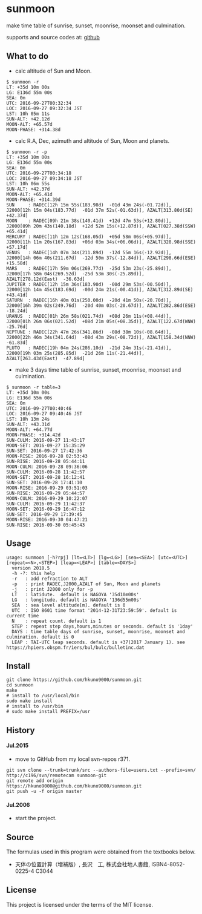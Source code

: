 # sunmoon

make time table of sunrise, sunset, moonrise, moonset and culmination.

supports and source codes at: [github](https://github.com/hkuno9000/sunmoon/)

## What to do

* calc altitude of Sun and Moon.
```
$ sunmoon -r
LT: +35d 10m 00s
LG: E136d 55m 00s
SEA: 0m
UTC: 2016-09-27T00:32:34
LOC: 2016-09-27 09:32:34 JST
LST: 10h 05m 11s
SUN-ALT: +42.12d
MOON-ALT: +65.57d
MOON-PHASE: +314.38d
```

* calc R.A, Dec, azimuth and altitude of Sun, Moon and planets.
```
$ sunmoon -r -p
LT: +35d 10m 00s
LG: E136d 55m 00s
SEA: 0m
UTC: 2016-09-27T00:34:18
LOC: 2016-09-27 09:34:18 JST
LST: 10h 06m 55s
SUN-ALT: +42.37d
MOON-ALT: +65.41d
MOON-PHASE: +314.39d
SUN     : RADEC[12h 15m 55s(183.98d)  -01d 43m 24s(-01.72d)], J2000[12h 15m 04s(183.77d)  -01d 37m 52s(-01.63d)], AZALT[313.80d(SE)  +42.37d]
MOON    : RADEC[09h 21m 38s(140.41d)  +12d 47m 53s(+12.80d)], J2000[09h 20m 43s(140.18d)  +12d 52m 15s(+12.87d)], AZALT[027.38d(SSW)  +65.41d]
MERCURY : RADEC[11h 12m 12s(168.05d)  +05d 58m 06s(+05.97d)], J2000[11h 11m 20s(167.83d)  +06d 03m 34s(+06.06d)], AZALT[328.98d(SSE)  +57.17d]
VENUS   : RADEC[14h 07m 34s(211.89d)  -12d 55m 16s(-12.92d)], J2000[14h 06m 40s(211.67d)  -12d 50m 37s(-12.84d)], AZALT[298.66d(ESE)  +15.58d]
MARS    : RADEC[17h 59m 06s(269.77d)  -25d 53m 23s(-25.89d)], J2000[17h 58m 04s(269.52d)  -25d 53m 30s(-25.89d)], AZALT[278.12d(East)  -36.63d]
JUPITER : RADEC[12h 15m 36s(183.90d)  -00d 29m 53s(-00.50d)], J2000[12h 14m 45s(183.69d)  -00d 24m 21s(-00.41d)], AZALT[312.89d(SE)  +43.41d]
SATURN  : RADEC[16h 40m 01s(250.00d)  -20d 41m 50s(-20.70d)], J2000[16h 39m 02s(249.76d)  -20d 40m 03s(-20.67d)], AZALT[282.86d(ESE)  -18.24d]
URANUS  : RADEC[01h 26m 58s(021.74d)  +08d 26m 11s(+08.44d)], J2000[01h 26m 06s(021.52d)  +08d 21m 05s(+08.35d)], AZALT[122.67d(WNW)  -25.76d]
NEPTUNE : RADEC[22h 47m 26s(341.86d)  -08d 38m 10s(-08.64d)], J2000[22h 46m 34s(341.64d)  -08d 43m 29s(-08.72d)], AZALT[158.34d(NNW)  -61.83d]
PLUTO   : RADEC[19h 04m 24s(286.10d)  -21d 24m 31s(-21.41d)], J2000[19h 03m 25s(285.85d)  -21d 26m 11s(-21.44d)], AZALT[263.43d(East)  -47.89d]
```

* make 3 days time table of sunrise, sunset, moonrise, moonset and culmination.
```
$ sunmoon -r table=3
LT: +35d 10m 00s
LG: E136d 55m 00s
SEA: 0m
UTC: 2016-09-27T00:40:46
LOC: 2016-09-27 09:40:46 JST
LST: 10h 13m 24s
SUN-ALT: +43.31d
MOON-ALT: +64.77d
MOON-PHASE: +314.42d
SUN-CULM: 2016-09-27 11:43:17
MOON-SET: 2016-09-27 15:35:29
SUN-SET: 2016-09-27 17:42:36
MOON-RISE: 2016-09-28 02:53:43
SUN-RISE: 2016-09-28 05:44:11
MOON-CULM: 2016-09-28 09:36:06
SUN-CULM: 2016-09-28 11:42:57
MOON-SET: 2016-09-28 16:12:41
SUN-SET: 2016-09-28 17:41:10
MOON-RISE: 2016-09-29 03:51:03
SUN-RISE: 2016-09-29 05:44:57
MOON-CULM: 2016-09-29 10:22:07
SUN-CULM: 2016-09-29 11:42:37
MOON-SET: 2016-09-29 16:47:12
SUN-SET: 2016-09-29 17:39:45
MOON-RISE: 2016-09-30 04:47:21
SUN-RISE: 2016-09-30 05:45:43
```

## Usage
```
usage: sunmoon [-h?rpj] [lt=<LT>] [lg=<LG>] [sea=<SEA>] [utc=<UTC>] [repeat=<N>,<STEP>] [leap=<LEAP>] [table=<DAYS>]
  version 2018.5
  -h -?: this help
  -r   : add refraction to ALT
  -p   : print RADEC,J2000,AZALT of Sun, Moon and planets
  -j   : print J2000 only for -p
  LT   : latidute.  default is NAGOYA '35d10m00s'
  LG   : longitude. default is NAGOYA '136d55m00s'
  SEA  : sea level altitude[m]. default is 0
  UTC  : ISO 8601 time format '2014-12-31T23:59:59'. default is current time
  N    : repeat count. default is 1
  STEP : repeat step days,hours,minutes or seconds. default is '1day'
  DAYS : time table days of sunrise, sunset, moonrise, moonset and culmination. default is 0
  LEAP : TAI-UTC leap seconds. default is +37(2017 January 1). see https://hpiers.obspm.fr/iers/bul/bulc/bulletinc.dat
```

## Install
```
git clone https://github.com/hkuno9000/sunmoon.git
cd sunmoon
make
# install to /usr/local/bin
sudo make install
# install to /usr/bin
# sudo make install PREFIX=/usr
```

## History

#### Jul.2015
* move to GitHub from my local svn-repos r371.
```
git svn clone --trunk=trunk/src --authors-file=users.txt --prefix=svn/ http://c196/svn/remotecam sunmoon-git
git remote add origin https://hkuno9000@github.com/hkuno9000/sunmoon.git
git push -u -f origin master
```

#### Jul.2006
* start the project.

## Source
The formulas used in this program were obtained from the textbooks below.
- 天体の位置計算（増補版）, 長沢　工, 株式会社地人書館, ISBN4-8052-0225-4 C3044

## License
This project is licensed under the terms of the MIT license.

